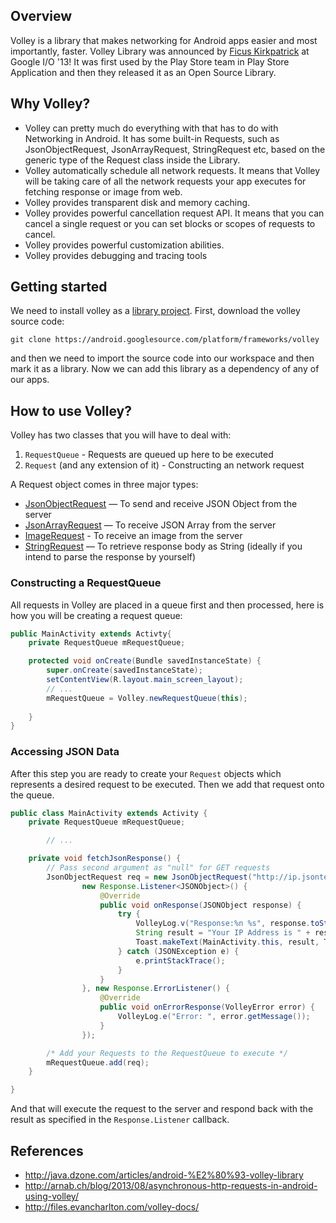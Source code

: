 ## Overview

Volley is a library that makes networking for Android apps easier and most importantly, faster. Volley Library was announced by [Ficus Kirkpatrick](https://plus.google.com/+FicusKirkpatrick) at Google I/O '13!
It was first used by the Play Store team in Play Store Application and then they released it as an Open Source Library.

## Why Volley?

* Volley can pretty much do everything with that has to do with Networking in Android.
It has some built-in Requests, such as JsonObjectRequest, JsonArrayRequest, StringRequest etc, based on the generic type of the Request<T> class inside the Library. 
* Volley automatically schedule all network requests. It means that Volley will be taking care of all the network requests your app executes for fetching response or image from web.
* Volley provides transparent disk and memory caching.
* Volley provides powerful cancellation request API. It means that you can cancel a single request or you can set blocks or scopes of requests to cancel.
* Volley provides powerful customization abilities.
* Volley provides debugging and tracing tools

## Getting started

We need to install volley as a [library project](http://imgur.com/a/N8baF). First, download the volley source code:

```
git clone https://android.googlesource.com/platform/frameworks/volley
```

and then we need to import the source code into our workspace and then mark it as a library. Now we can add this library as a dependency of any of our apps.

## How to use Volley?

Volley has two classes that you will have to deal with:

1. `RequestQueue` - Requests are queued up here to be executed
2. `Request` (and any extension of it) - Constructing an network request

A Request object comes in three major types:

* [JsonObjectRequest](http://files.evancharlton.com/volley-docs/com/android/volley/toolbox/JsonObjectRequest.html) — To send and receive JSON Object from the server
* [JsonArrayRequest](http://files.evancharlton.com/volley-docs/com/android/volley/toolbox/JsonArrayRequest.html) — To receive JSON Array from the server
* [ImageRequest](http://files.evancharlton.com/volley-docs/com/android/volley/toolbox/ImageRequest.html) - To receive an image from the server
* [StringRequest](http://files.evancharlton.com/volley-docs/com/android/volley/toolbox/StringRequest.html) — To retrieve response body as String (ideally if you intend to parse the response by yourself)

### Constructing a RequestQueue

All requests in Volley are placed in a queue first and then processed, here is how you will be creating a request queue:

```java
public MainActivity extends Activty{
	private RequestQueue mRequestQueue;

	protected void onCreate(Bundle savedInstanceState) {
		super.onCreate(savedInstanceState);
		setContentView(R.layout.main_screen_layout);
		// ...
		mRequestQueue = Volley.newRequestQueue(this);
		
	}
}
```

### Accessing JSON Data

After this step you are ready to create your `Request` objects which represents a desired request to be executed. Then we add that request onto the queue. 

```java 
public class MainActivity extends Activity {
	private RequestQueue mRequestQueue;

        // ...

	private void fetchJsonResponse() {
		// Pass second argument as "null" for GET requests
		JsonObjectRequest req = new JsonObjectRequest("http://ip.jsontest.com/", null,
				new Response.Listener<JSONObject>() {
					@Override
					public void onResponse(JSONObject response) {
						try {
							VolleyLog.v("Response:%n %s", response.toString(4));
							String result = "Your IP Address is " + response.getString("ip");
							Toast.makeText(MainActivity.this, result, Toast.LENGTH_SHORT).show();
						} catch (JSONException e) {
							e.printStackTrace();
						}
					}
				}, new Response.ErrorListener() {
					@Override
					public void onErrorResponse(VolleyError error) {
						VolleyLog.e("Error: ", error.getMessage());
					}
				});

		/* Add your Requests to the RequestQueue to execute */
		mRequestQueue.add(req);
	}

}
```

And that will execute the request to the server and respond back with the result as specified in the `Response.Listener` callback.

## References

* <http://java.dzone.com/articles/android-%E2%80%93-volley-library>
* <http://arnab.ch/blog/2013/08/asynchronous-http-requests-in-android-using-volley/>
* <http://files.evancharlton.com/volley-docs/>